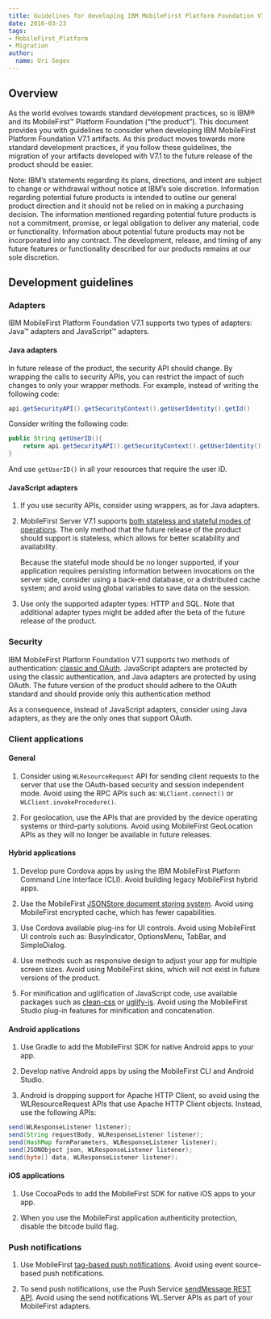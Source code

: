 ```yaml
---
title: Guidelines for developing IBM MobileFirst Platform Foundation V7.1 artifacts
date: 2016-03-23
tags:
- MobileFirst_Platform
- Migration
author:
  name: Uri Segev
---
```

## Overview
As the world evolves towards standard development practices, so is IBM® and its MobileFirst™ Platform Foundation (“the product”). This document provides you with guidelines to consider when developing IBM MobileFirst Platform Foundation V7.1 artifacts. As this product moves towards more standard development practices, if you follow these guidelines, the migration of your artifacts developed with V7.1 to the future release of the product should be easier.

Note: IBM’s statements regarding its plans, directions, and intent are subject to change or withdrawal without notice at IBM’s sole discretion. Information regarding potential future products is intended to outline our general product direction and it should not be relied on in making a purchasing decision. The information mentioned regarding potential future products is not a commitment, promise, or legal obligation to deliver any material, code or functionality. Information about potential future products may not be incorporated into any contract. The development, release, and timing of any future features or functionality described for our products remains at our sole discretion.

## Development guidelines
### Adapters
IBM MobileFirst Platform Foundation V7.1 supports two types of adapters: Java™ adapters and JavaScript™ adapters.

#### Java adapters
In future release of the product, the security API should change. By wrapping the calls to security APIs, you can restrict the impact of such changes to only your wrapper methods. For example, instead of writing the following code:

```java
api.getSecurityAPI().getSecurityContext().getUserIdentity().getId()
```

Consider writing the following code:

```java
public String getUserID(){
    return api.getSecurityAPI().getSecurityContext().getUserIdentity().getId();
}
```

And use `getUserID()` in all your resources that require the user ID.

#### JavaScript adapters

1. If you use security APIs, consider using wrappers, as for Java adapters.

2. MobileFirst Server V7.1 supports [both stateless and stateful modes of operations](https://www.ibm.com/support/knowledgecenter/SSHS8R_7.1.0/com.ibm.worklight.dev.doc/devref/c_overview_session_indep.html). The only method that the future release of the product should support is stateless, which allows for better scalability and availability.

    Because the stateful mode should be no longer supported, if your application requires persisting information between invocations on the server side, consider using a back-end database, or a distributed cache system; and avoid using global variables to save data on the session. 

3. Use only the supported adapter types: HTTP and SQL. Note that additional adapter types might be added after the beta of the future release of the product.

### Security
IBM MobileFirst Platform Foundation V7.1 supports two methods of authentication: [classic and OAuth](https://www.ibm.com/support/knowledgecenter/SSHS8R_7.1.0/com.ibm.worklight.dev.doc/dev/r_security_framework.html). JavaScript adapters are protected by using the classic authentication, and Java adapters are protected by using OAuth. The future version of the product should adhere to the OAuth standard and should provide only this authentication method

As a consequence, instead of JavaScript adapters, consider using Java adapters, as they are the only ones that support OAuth.

### Client applications

#### General
1.	Consider using `WLResourceRequest` API for sending client requests to the server that use the OAuth-based security and session independent mode. Avoid using the RPC APIs such as: `WLClient.connect()` or `WLClient.invokeProcedure()`. 

2.	For geolocation, use the APIs that are provided by the device operating systems or third-party solutions. Avoid using MobileFirst GeoLocation APIs as they will no longer be available in future releases.
	
#### Hybrid applications
1.	Develop pure Cordova apps by using the IBM MobileFirst Platform Command Line Interface (CLI). Avoid building legacy MobileFirst hybrid apps.

2.	Use the MobileFirst [JSONStore document storing system](https://www.ibm.com/support/knowledgecenter/SSHS8R_7.1.0/com.ibm.worklight.dev.doc/devref/c_jsonstore.html). Avoid using MobileFirst encrypted cache, which has fewer capabilities.

3.	Use Cordova available plug-ins for UI controls. Avoid using MobileFirst UI controls such as: BusyIndicator, OptionsMenu, TabBar, and SimpleDialog. 

4.	Use methods such as responsive design to adjust your app for multiple screen sizes. Avoid using MobileFirst skins, which will not exist in future versions of the product.

5.	For minification and uglification of JavaScript code, use available packages such as [clean-css](https://www.npmjs.com/package/clean-css) or [uglify-js](https://www.npmjs.com/package/uglify-js). Avoid using the MobileFirst Studio plug-in features for minification and concatenation. 

#### Android applications
1.	Use Gradle to add the MobileFirst SDK for native Android apps to your app.

2.	Develop native Android apps by using the MobileFirst CLI and Android Studio.

3.	Android is dropping support for Apache HTTP Client, so avoid using the WLResourceRequest APIs that use Apache HTTP Client objects. Instead, use the following APIs:

```java
send(WLResponseListener listener);
send(String requestBody, WLResponseListener listener);
send(HashMap formParameters, WLResponseListener listener);
send(JSONObject json, WLResponseListener listener);
send(byte[] data, WLResponseListener listener);
```

#### iOS applications
1.	Use CocoaPods to add the MobileFirst SDK for native iOS apps to your app.

2.	When you use the MobileFirst application authenticity protection, disable the bitcode build flag. 

### Push notifications
1.	Use MobileFirst [tag-based push notifications](https://www.ibm.com/support/knowledgecenter/SSHS8R_7.1.0/com.ibm.worklight.dev.doc/devref/c_push_notif_tag_based.html). Avoid using event source-based push notifications.

2.	To send push notifications, use the Push Service [sendMessage REST API]( https://www.ibm.com/support/knowledgecenter/SSHS8R_7.1.0/com.ibm.worklight.dev.doc/devref/c_push_notif_restapis.html). Avoid using the send notifications WL.Server APIs as part of your MobileFirst adapters.